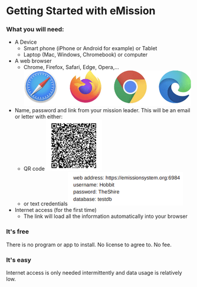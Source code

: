 # Getting Started with eMission

### What you will need:

* A Device
  * Smart phone (iPhone or Android for example) or Tablet
  * Laptop (Mac, Windows, Chromebook) or computer
* A web browser
  * Chrome, Firefox, Safari, Edge, Opera,...
![](images/Browser.png)
* Name, password and link from your mission leader. This will be an email or letter with either:
  * QR code ![](images/QR.png)
  * or text credentials![](images/Email.png)
* Internet access (for the first time)
  * The link will load all the information automatically into your browser

### It's free

There is no program or app to install. No license to agree to. No fee.

### It's easy

Internet access is only needed intermittently and data usage is relatively low.
